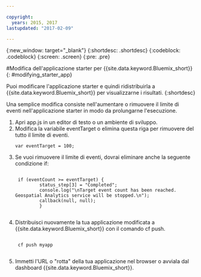 ```yaml
---

copyright:
  years: 2015, 2017
lastupdated: "2017-02-09"

---
```


<!-- Attribute definitions --> 
{:new_window: target="_blank"}
{:shortdesc: .shortdesc}
{:codeblock: .codeblock}
{:screen: .screen}
{:pre: .pre}

#Modifica dell'applicazione starter per {{site.data.keyword.Bluemix_short}}
{: #modifying_starter_app}

Puoi modificare l'applicazione starter e quindi ridistribuirla a {{site.data.keyword.Bluemix_short}} per visualizzarne i risultati.
{:shortdesc}


Una semplice modifica consiste nell'aumentare o rimuovere il limite di eventi nell'applicazione starter in modo da
        prolungarne l'esecuzione.

1. Apri app.js in un editor di testo o un ambiente di sviluppo.
2. Modifica la variabile eventTarget o elimina questa riga per rimuovere del tutto il limite di eventi.
	 <pre><code>var eventTarget = 100;</code></pre>
3. Se vuoi rimuovere il limite di eventi, dovrai eliminare anche la seguente condizione if:
	 <pre><code>  
	if (eventCount >= eventTarget) {
		    status_step[3] = "Completed";
		    console.log("\nTarget event count has been reached.  Geospatial Analytics service will be stopped.\n");
		    callback(null, null);
		    } 
	</code></pre> 
4. Distribuisci nuovamente la tua applicazione modificata a {{site.data.keyword.Bluemix_short}} con il comando cf push.
	 <pre><code>  
	cf push myapp
	</code></pre>
5. Immetti l'URL o "rotta" della tua applicazione nel browser o avviala dal
             dashboard {{site.data.keyword.Bluemix_short}}.
